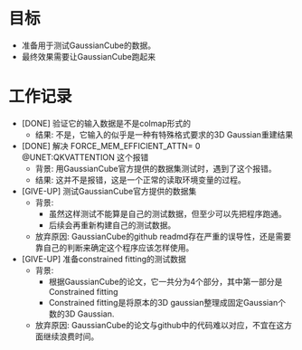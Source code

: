 # 目标
- 准备用于测试GaussianCube的数据。
- 最终效果需要让GaussianCube跑起来

# 工作记录
- [DONE] 验证它的输入数据是不是colmap形式的
	- 结果: 不是，它输入的似乎是一种有特殊格式要求的3D Gaussian重建结果
- [DONE] 解决 FORCE_MEM_EFFICIENT_ATTN= 0 @UNET:QKVATTENTION 这个报错
	- 背景: 用GaussianCube官方提供的数据集测试时，遇到了这个报错。
	- 结果: 这并不是报错，这是一个正常的读取环境变量的过程。
- [GIVE-UP] 测试GaussianCube官方提供的数据集
	- 背景: 
		- 虽然这样测试不能算是自己的测试数据，但至少可以先把程序跑通。
		- 后续会再重新构建自己的测试数据。
	- 放弃原因: GaussianCube的github readmd存在严重的误导性，还是需要靠自己的判断来确定这个程序应该怎样使用。
- [GIVE-UP] 准备constrained fitting的测试数据
	- 背景: 
		- 根据GaussianCube的论文，它一共分为4个部分，其中第一部分是Constrained fitting
		- Constrained fitting是将原本的3D gaussian整理成固定Gaussian个数的3D Gaussian.
	- 放弃原因: GaussianCube的论文与github中的代码难以对应，不宜在这方面继续浪费时间。